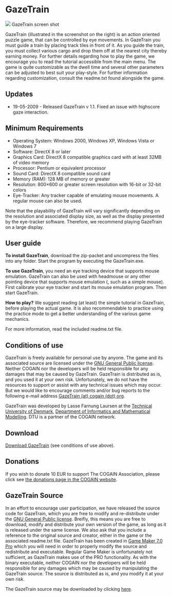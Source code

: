 

# GazeTrain

![][1]
GazeTrain screen shot

GazeTrain (illustrated in the screenshot on the right) is an action oriented puzzle game, that can be controlled by eye movements. In GazeTrain you must guide a train by placing track tiles in front of it. As you guide the train, you must collect various cargo and drop them off at the nearest city thereby earning money. For further details regarding how to play the game, we encourage you to read the tutorial accessible from the main menu. The game is quite customizable as the dwell time and several other parameters can be adjusted to best suit your play-style. For further information regarding customization, consult the readme.txt found alongside the game. 

##  Updates

* 19-05-2009 - Released GazeTrain v 1.1. Fixed an issue with highscore gaze interaction. 

##  Minimum Requirements

* Operating System: Windows 2000, Windows XP, Windows Vista or Windows 7 
* Software: DirectX 8 or later 
* Graphics Card: DirectX 8 compatible graphics card with at least 32MB of video memory 
* Processor: Pentium or equivalent processor 
* Sound Card: DirectX 8 compatible sound card 
* Memory (RAM): 128 MB of memory or greater 
* Resolution: 800×600 or greater screen resolution with 16-bit or 32-bit colors 
* Eye-Tracker: Any tracker capable of emulating mouse movements. A regular mouse can also be used. 

Note that the playability of GazeTrain will vary significantly depending on the resolution and associated display size, as well as the display presented by the eye-tracker software. Therefore, we recommend playing GazeTrain on a large display. 

##  User guide 

**To install GazeTrain**, download the zip-packet and uncompress the files into any folder. Start the program by executing the GazeTrain.exe. 

**To use GazeTrain**, you need an eye tracking device that supports mouse emulation. GazeTrain can also be used with headmouse or any other pointing device that supports mouse emulation (, such as a simple mouse). First calibrate your eye tracker and start its mouse emulation program. Then start GazeTrain. 

**How to play?** We suggest reading (at least) the simple tutorial in GazeTrain, before playing the actual game. It is also recommendable to practice using the practice mode to get a better understanding of the various game mechanics. 

For more information, read the included readme.txt file.

##  Conditions of use

GazeTrain is freely available for personal use by anyone. The game and its associated source are licensed under the [GNU General Public license][3]. Neither COGAIN nor the developers will be held responsible for any damages that may be caused by GazeTrain. GazeTrain is distributed as is, and you used it at your own risk. Unfortunately, we do not have the resources to support or assist with any technical issues which may occur. But we would like to encourage comments and/or bug reports to the following e-mail address [GazeTrain (at) cogain (dot) org][4]. 

GazeTrain was developed by Lasse Farnung Laursen at the [Technical University of Denmark][5], [Department of Informatics and Mathematical Modelling][6]. DTU is a partner of the COGAIN network. 

##  Download 

[Download GazeTrain][7] (see conditions of use above). 

##  Donations 

If you wish to donate 10 EUR to support The COGAIN Association, please click see [the donations page in the COGAIN website][8]. 

##  GazeTrain Source 

In an effort to encourage user participation, we have released the source code for GazeTrain, which you are free to modify and re-distribute under the [GNU General Public license][3]. Breifly, this means you are free to download, modify and distribute your own version of the game, as long as it is released under the same license. We also ask that you include a reference to the original source and creator, either in the game or the associated readme.txt file. GazeTrain has been created in [Game Maker 7.0 Pro][9] which you will need in order to properly modify the source and redistribute and executable. Regular Game Maker is unfortunately not sufficient, as GazeTrain makes use of the PRO functionality. As with the binary executable, neither COGAIN nor the developers will be held responsible for any damages which may be caused by manipulating the GazeTrain source. The source is distributed as is, and you modify it at your own risk. 

The GazeTrain source may be downloaded by clicking [here][10]. 

[1]: http://wiki.cogain.org/images/thumb/9/94/Gazetrain.jpg/180px-Gazetrain.jpg
[2]: http://wiki.cogain.org/skins/common/images/magnify-clip.png
[3]: http://www.gnu.org/copyleft/gpl.html
[4]: mailto:gazetrain%40cogain.org
[5]: http://www.dtu.dk
[6]: http://www.imm.dtu.dk/
[7]: http://wiki.cogain.org/images/9/92/Gazetrainv11.zip "Gazetrainv11.zip"
[8]: http://www.cogain.org/donations
[9]: http://www.yoyogames.com/make
[10]: http://wiki.cogain.org/images/b/b0/GazeTrainSourcev11.zip "GazeTrainSourcev11.zip"

  
<!--stackedit_data:
eyJoaXN0b3J5IjpbLTEwMTc1NTQ2MzRdfQ==
-->